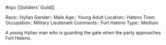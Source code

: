 #npc [[Soldiers' Guild]]

Race:: Hylian
Gender:: Male
Age:: Young Adult
Location:: Hateno Town
Occupation:: Military Lieutenant
Comments:: Fort Hateno
Type:: Medium

A young Hylian man who is guarding the gate when the party approaches Fort Hateno.
